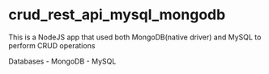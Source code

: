 # crud_rest_api_mysql_mongodb

This is a NodeJS app that used both MongoDB(native driver) and MySQL to perform CRUD operations

Databases - MongoDB
          - MySQL
